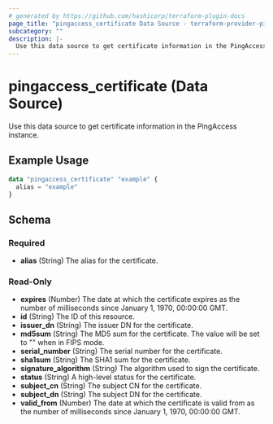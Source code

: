 ```yaml
---
# generated by https://github.com/hashicorp/terraform-plugin-docs
page_title: "pingaccess_certificate Data Source - terraform-provider-pingaccess"
subcategory: ""
description: |-
  Use this data source to get certificate information in the PingAccess instance.
---
```


# pingaccess_certificate (Data Source)

Use this data source to get certificate information in the PingAccess instance.

## Example Usage

```terraform
data "pingaccess_certificate" "example" {
  alias = "example"
}
```

<!-- schema generated by tfplugindocs -->
## Schema

### Required

- **alias** (String) The alias for the certificate.

### Read-Only

- **expires** (Number) The date at which the certificate expires as the number of milliseconds since January 1, 1970, 00:00:00 GMT.
- **id** (String) The ID of this resource.
- **issuer_dn** (String) The issuer DN for the certificate.
- **md5sum** (String) The MD5 sum for the certificate. The value will be set to "" when in FIPS mode.
- **serial_number** (String) The serial number for the certificate.
- **sha1sum** (String) The SHA1 sum for the certificate.
- **signature_algorithm** (String) The algorithm used to sign the certificate.
- **status** (String) A high-level status for the certificate.
- **subject_cn** (String) The subject CN for the certificate.
- **subject_dn** (String) The subject DN for the certificate.
- **valid_from** (Number) The date at which the certificate is valid from as the number of milliseconds since January 1, 1970, 00:00:00 GMT.
